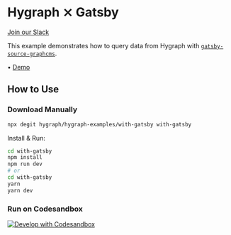 # Hygraph ⨯ Gatsby

[Join our Slack](https://slack.hygraph.com)

This example demonstrates how to query data from Hygraph with [`gatsby-source-graphcms`](https://github.com/hygraph/gatsby-source-graphcms).

• [Demo](https://hygraph-with-gatsby.vercel.app)

## How to Use

### Download Manually

```bash
npx degit hygraph/hygraph-examples/with-gatsby with-gatsby
```

Install & Run:

```bash
cd with-gatsby
npm install
npm run dev
# or
cd with-gatsby
yarn
yarn dev
```

### Run on Codesandbox

[![Develop with Codesandbox](https://codesandbox.io/static/img/play-codesandbox.svg)](https://codesandbox.io/s/github/hygraph/hygraph-examples/tree/master/with-gatsby)
